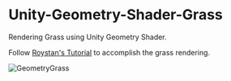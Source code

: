 # Unity-Geometry-Shader-Grass
Rendering Grass using Unity Geometry Shader. 

Follow [Roystan's Tutorial](https://roystan.net/articles/grass-shader/) to accomplish the grass rendering.

![GeometryGrass](https://github.com/user-attachments/assets/fcd3c9cd-ae82-4887-8883-2b2b7e1f6a92)
